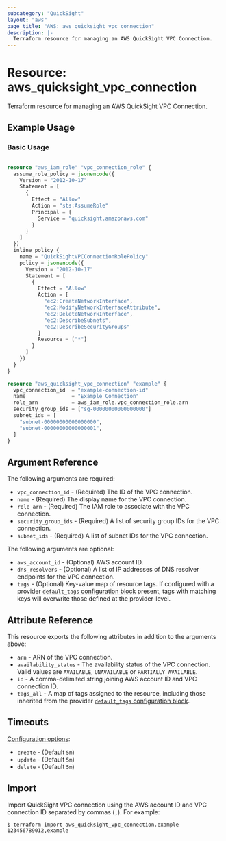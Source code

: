 ```yaml
---
subcategory: "QuickSight"
layout: "aws"
page_title: "AWS: aws_quicksight_vpc_connection"
description: |-
  Terraform resource for managing an AWS QuickSight VPC Connection.
---
```


# Resource: aws_quicksight_vpc_connection

Terraform resource for managing an AWS QuickSight VPC Connection.

## Example Usage

### Basic Usage

```terraform

resource "aws_iam_role" "vpc_connection_role" {
  assume_role_policy = jsonencode({
    Version = "2012-10-17"
    Statement = [
      {
        Effect = "Allow"
        Action = "sts:AssumeRole"
        Principal = {
          Service = "quicksight.amazonaws.com"
        }
      }
    ]
  })
  inline_policy {
    name = "QuickSightVPCConnectionRolePolicy"
    policy = jsonencode({
      Version = "2012-10-17"
      Statement = [
        {
          Effect = "Allow"
          Action = [
            "ec2:CreateNetworkInterface",
            "ec2:ModifyNetworkInterfaceAttribute",
            "ec2:DeleteNetworkInterface",
            "ec2:DescribeSubnets",
            "ec2:DescribeSecurityGroups"
          ]
          Resource = ["*"]
        }
      ]
    })
  }
}

resource "aws_quicksight_vpc_connection" "example" {
  vpc_connection_id  = "example-connection-id"
  name               = "Example Connection"
  role_arn           = aws_iam_role.vpc_connection_role.arn
  security_group_ids = ["sg-00000000000000000"]
  subnet_ids = [
    "subnet-00000000000000000",
    "subnet-00000000000000001",
  ]
}
```

## Argument Reference

The following arguments are required:

* `vpc_connection_id` - (Required) The ID of the VPC connection.
* `name` - (Required) The display name for the VPC connection.
* `role_arn` - (Required) The IAM role to associate with the VPC connection.
* `security_group_ids` - (Required) A list of security group IDs for the VPC connection.
* `subnet_ids` - (Required) A list of subnet IDs for the VPC connection.

The following arguments are optional:

* `aws_account_id` - (Optional) AWS account ID.
* `dns_resolvers` - (Optional) A list of IP addresses of DNS resolver endpoints for the VPC connection.
* `tags` - (Optional) Key-value map of resource tags. If configured with a provider [`default_tags` configuration block](https://registry.terraform.io/providers/hashicorp/aws/latest/docs#default_tags-configuration-block) present, tags with matching keys will overwrite those defined at the provider-level.

## Attribute Reference

This resource exports the following attributes in addition to the arguments above:

* `arn` - ARN of the VPC connection.
* `availability_status` - The availability status of the VPC connection. Valid values are `AVAILABLE`, `UNAVAILABLE` or `PARTIALLY_AVAILABLE`.
* `id` - A comma-delimited string joining AWS account ID and VPC connection ID.
* `tags_all` - A map of tags assigned to the resource, including those inherited from the provider [`default_tags` configuration block](https://registry.terraform.io/providers/hashicorp/aws/latest/docs#default_tags-configuration-block).

## Timeouts

[Configuration options](https://developer.hashicorp.com/terraform/language/resources/syntax#operation-timeouts):

* `create` - (Default `5m`)
* `update` - (Default `5m`)
* `delete` - (Default `5m`)

## Import

Import QuickSight VPC connection using the AWS account ID and VPC connection ID separated by commas (`,`). For example:

```
$ terraform import aws_quicksight_vpc_connection.example 123456789012,example
```
